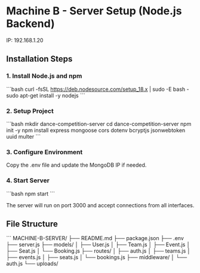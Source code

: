 # Machine B - Server Setup (Node.js Backend)
IP: 192.168.1.20

## Installation Steps

### 1. Install Node.js and npm
\`\`\`bash
curl -fsSL https://deb.nodesource.com/setup_18.x | sudo -E bash -
sudo apt-get install -y nodejs
\`\`\`

### 2. Setup Project
\`\`\`bash
mkdir dance-competition-server
cd dance-competition-server
npm init -y
npm install express mongoose cors dotenv bcryptjs jsonwebtoken uuid multer
\`\`\`

### 3. Configure Environment
Copy the .env file and update the MongoDB IP if needed.

### 4. Start Server
\`\`\`bash
npm start
\`\`\`

The server will run on port 3000 and accept connections from all interfaces.

## File Structure
\`\`\`
MACHINE-B-SERVER/
├── README.md
├── package.json
├── .env
├── server.js
├── models/
│   ├── User.js
│   ├── Team.js
│   ├── Event.js
│   ├── Seat.js
│   └── Booking.js
├── routes/
│   ├── auth.js
│   ├── teams.js
│   ├── events.js
│   ├── seats.js
│   └── bookings.js
├── middleware/
│   └── auth.js
└── uploads/
